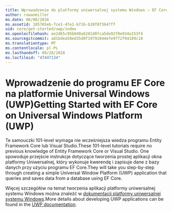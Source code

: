 ```yaml
---
title: Wprowadzenie do platformy uniwersalnej systemu Windows — EF Core
author: rowanmiller
ms.date: 08/08/2016
ms.assetid: 105765eb-7ce1-47e1-b716-b28f8f3647ff
uid: core/get-started/uwp/index
ms.openlocfilehash: ee2d65c95b040a6281d0fca5de92f0e934a153f4
ms.sourcegitcommit: ad1bdea58ed35d0f19791044efe9f72f94189c18
ms.translationtype: MT
ms.contentlocale: pl-PL
ms.lasthandoff: 09/28/2018
ms.locfileid: "47447134"
---
```

# <a name="getting-started-with-ef-core-on-universal-windows-platform-uwp"></a><span data-ttu-id="59ff6-102">Wprowadzenie do programu EF Core na platformie Universal Windows (UWP)</span><span class="sxs-lookup"><span data-stu-id="59ff6-102">Getting Started with EF Core on Universal Windows Platform (UWP)</span></span>

<span data-ttu-id="59ff6-103">Te samouczki 101-level wymaga nie wcześniejsza wiedza programu Entity Framework Core lub Visual Studio.</span><span class="sxs-lookup"><span data-stu-id="59ff6-103">These 101-level tutorials require no previous knowledge of Entity Framework Core or Visual Studio.</span></span> <span data-ttu-id="59ff6-104">One spowoduje przejście instrukcje dotyczące tworzenia prostej aplikacji okna platformy Uniwersalnej, który wykonuje kwerendę i zapisuje dane z bazy danych przy użyciu programu EF Core.</span><span class="sxs-lookup"><span data-stu-id="59ff6-104">They will take you step-by-step through creating a simple Universal Window Platform (UWP) application that queries and saves data from a database using EF Core.</span></span>

<span data-ttu-id="59ff6-105">Więcej szczegółów na temat tworzenia aplikacji platformy uniwersalnej systemu Windows można znaleźć w [dokumentacji platformy uniwersalnej systemu Windows](https://docs.microsoft.com/windows/uwp/develop/).</span><span class="sxs-lookup"><span data-stu-id="59ff6-105">More details about developing UWP applications can be found in the [UWP documentation](https://docs.microsoft.com/windows/uwp/develop/).</span></span>

